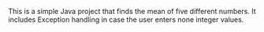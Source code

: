This is a simple Java project that finds the mean of five different numbers. It
includes Exception handling in case the user enters none integer values.
